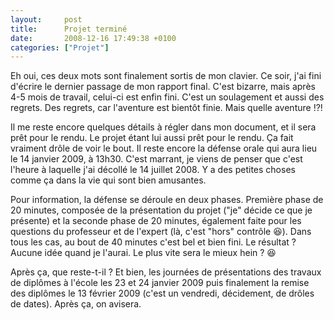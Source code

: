 ```yaml
---
layout:     post
title:      Projet terminé
date:       2008-12-16 17:49:38 +0100
categories: ["Projet"]
---
```


Eh oui, ces deux mots sont finalement sortis de mon clavier. Ce soir, j'ai fini d'écrire le dernier passage de mon
rapport final. C'est bizarre, mais après 4-5 mois de travail, celui-ci est enfin fini. C'est un soulagement et
aussi des regrets. Des regrets, car l'aventure est bientôt finie. Mais quelle aventure !?!

<!--more-->

Il me reste encore quelques détails à régler dans mon document, et il sera prêt pour le rendu. Le projet étant lui
aussi prêt pour le rendu. Ça fait vraiment drôle de voir le bout. Il reste encore la défense orale qui aura lieu le
14 janvier 2009, à 13h30. C'est marrant, je viens de penser que c'est l'heure à laquelle j'ai décollé le 14 juillet 2008.
Y a des petites choses comme ça dans la vie qui sont bien amusantes.

Pour information, la défense se déroule en deux phases. Première phase de 20 minutes, composée de la présentation
du projet ("je" décide ce que je présente) et la seconde phase de 20 minutes, également faite pour les questions du
professeur et de l'expert (là, c'est "hors" contrôle :laughing:). Dans tous les cas, au bout de 40 minutes c'est
bel et bien fini. Le résultat ? Aucune idée quand je l'aurai. Le plus vite sera le mieux hein ? :laughing:

Après ça, que reste-t-il ? Et bien, les journées de présentations des travaux de diplômes à l'école les 23 et 24
janvier 2009 puis finalement la remise des diplômes le 13 février 2009 (c'est un vendredi, décidement, de drôles de
dates). Après ça, on avisera.